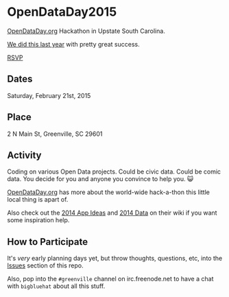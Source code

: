 OpenDataDay2015
===============

[OpenDataDay.org](http://OpenDataDay.org/) Hackathon in Upstate South Carolina.

[We did this last year](https://github.com/OpenUpstate/OpenDataDay2014) with pretty great success.

[RSVP](http://attending.io/events/open-upstate-data-day/)

## Dates

Saturday, February 21st, 2015

## Place

2 N Main St, Greenville, SC 29601

## Activity

Coding on various Open Data projects. Could be civic data. Could be comic data. You decide for you and anyone you convince to help you. :smiley_cat:

[OpenDataDay.org](http://opendataday.org) has more about the world-wide hack-a-thon this little local thing is apart of.

Also check out the [2014 App Ideas](http://wiki.opendataday.org/2014/App_Ideas) and [2014 Data](http://wiki.opendataday.org/2014/Data) on their wiki if you want some inspiration help.

## How to Participate

It's *very* early planning days yet, but throw thoughts, questions, etc, into the [Issues](https://github.com/OpenUpstate/OpenDataDay2015/issues) section of this repo.

Also, pop into the `#greenville` channel on irc.freenode.net to have a chat with `bigbluehat` about all this stuff.
